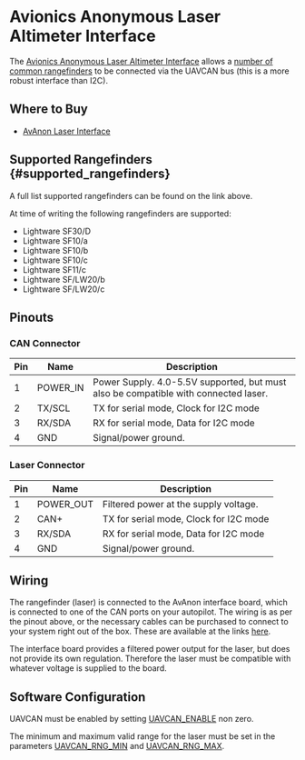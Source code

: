 # Avionics Anonymous Laser Altimeter Interface

The [Avionics Anonymous Laser Altimeter Interface](https://www.tindie.com/products/avionicsanonymous/uavcan-laser-altimeter-interface/) allows a [number of common rangefinders](#supported_rangefinders) to be connected via the UAVCAN bus (this is a more robust interface than I2C).

## Where to Buy

* [AvAnon Laser Interface](https://www.tindie.com/products/avionicsanonymous/uavcan-laser-altimeter-interface/)

## Supported Rangefinders {#supported_rangefinders}

A full list supported rangefinders can be found on the link above. 

At time of writing the following rangefinders are supported:

- Lightware SF30/D
- Lightware SF10/a
- Lightware SF10/b
- Lightware SF10/c
- Lightware SF11/c
- Lightware SF/LW20/b
- Lightware SF/LW20/c


## Pinouts

### CAN Connector
Pin | Name | Description
--- | ---   | ---
1   | POWER_IN | Power Supply. 4.0-5.5V supported, but must also be compatible with connected laser.
2   | TX/SCL | TX for serial mode, Clock for I2C mode
3   | RX/SDA | RX for serial mode, Data for I2C mode
4   | GND | Signal/power ground.

### Laser Connector

Pin | Name | Description
--- | ---   | ---
1   | POWER_OUT | Filtered power at the supply voltage.
2   | CAN+ | TX for serial mode, Clock for I2C mode
3   | RX/SDA | RX for serial mode, Data for I2C mode
4   | GND | Signal/power ground.


## Wiring

The rangefinder (laser) is connected to the AvAnon interface board, which is connected to one of the CAN ports on your autopilot.
The wiring is as per the pinout above, or the necessary cables can be purchased to connect to your system right out of the box. 
These are available at the links [here](https://www.tindie.com/products/avionicsanonymous/uavcan-laser-altimeter-interface/).

The interface board provides a filtered power output for the laser, but does not provide its own regulation.
Therefore the laser must be compatible with whatever voltage is supplied to the board.

## Software Configuration

UAVCAN must be enabled by setting [UAVCAN_ENABLE](../advanced_config/parameter_reference.md#UAVCAN_ENABLE) non zero.

The minimum and maximum valid range for the laser must be set in the parameters [UAVCAN_RNG_MIN](../advanced_config/parameter_reference.md#UAVCAN_RNG_MIN) and [UAVCAN_RNG_MAX](../advanced_config/parameter_reference.md#UAVCAN_RNG_MAX).

